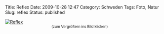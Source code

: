 Title: Reflex
Date: 2009-10-28 12:47
Category: Schweden
Tags: Foto, Natur
Slug: reflex
Status: published

[![Reflex](/pic/ekstjarna_s.jpg "Reflex")](/pic/ekstjarna_l.jpg)  
<small style="margin-left:150px">(zum Vergrößern ins Bild
klicken)</small>

